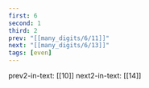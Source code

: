 ```yaml
---
first: 6
second: 1
third: 2
prev: "[[many_digits/6/11]]"
next: "[[many_digits/6/13]]"
tags: [even]
---
```

prev2-in-text: [[10]]
next2-in-text: [[14]]
